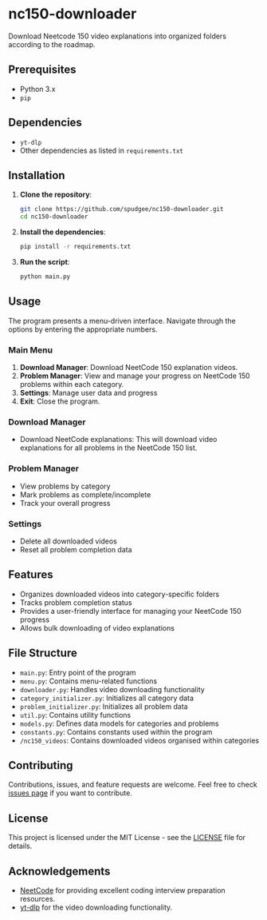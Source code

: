 # nc150-downloader
Download Neetcode 150 video explanations into organized folders according to the roadmap.

## Prerequisites
- Python 3.x
- `pip`

## Dependencies
- `yt-dlp`
- Other dependencies as listed in `requirements.txt`

## Installation
1. **Clone the repository**:
    ```sh
    git clone https://github.com/spudgee/nc150-downloader.git
    cd nc150-downloader
    ```
2. **Install the dependencies**:
    ```sh
    pip install -r requirements.txt
    ```
3. **Run the script**:
    ```sh
    python main.py
    ```

## Usage
The program presents a menu-driven interface. Navigate through the options by entering the appropriate numbers.

### Main Menu
1. **Download Manager**: Download NeetCode 150 explanation videos.
2. **Problem Manager**: View and manage your progress on NeetCode 150 problems within each category.
3. **Settings**: Manage user data and progress
4. **Exit**: Close the program.

### Download Manager
- Download NeetCode explanations: This will download video explanations for all problems in the NeetCode 150 list.

### Problem Manager
- View problems by category
- Mark problems as complete/incomplete
- Track your overall progress

### Settings
- Delete all downloaded videos
- Reset all problem completion data

## Features
- Organizes downloaded videos into category-specific folders
- Tracks problem completion status
- Provides a user-friendly interface for managing your NeetCode 150 progress
- Allows bulk downloading of video explanations

## File Structure
- `main.py`: Entry point of the program
- `menu.py`: Contains menu-related functions
- `downloader.py`: Handles video downloading functionality
- `category_initializer.py`: Initializes all category data
- `problem_initializer.py`: Initializes all problem data
- `util.py`: Contains utility functions
- `models.py`: Defines data models for categories and problems
- `constants.py`: Contains constants used within the program
- `/nc150_videos`: Contains downloaded videos organised within categories

## Contributing
Contributions, issues, and feature requests are welcome. Feel free to check [issues page](https://github.com/your-username/nc150-downloader/issues) if you want to contribute.

## License
This project is licensed under the MIT License - see the [LICENSE](LICENSE) file for details.

## Acknowledgements
- [NeetCode](https://neetcode.io/) for providing excellent coding interview preparation resources.
- [yt-dlp](https://github.com/yt-dlp/yt-dlp) for the video downloading functionality.
